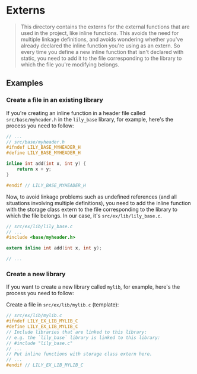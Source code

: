 # Externs

> This directory contains the externs for the external functions that are used in the project, like inline functions. This avoids the need for multiple linkage definitions, and avoids wondering whether you've already declared the inline function you're using as an extern. So every time you define a new inline function that isn't declared with static, you need to add it to the file corresponding to the library to which the file you're modifying belongs.


## Examples

### Create a file in an existing library

If you're creating an inline function in a header file called `src/base/myheader.h` in the `lily_base` library, for example, here's the process you need to follow:

```c
// ...
// src/base/myheader.h
#ifndef LILY_BASE_MYHEADER_H
#define LILY_BASE_MYHEADER_H

inline int add(int x, int y) {
    return x + y;
}

#endif // LILY_BASE_MYHEADER_H
```

Now, to avoid linkage problems such as undefined references (and all situations involving multiple definitions), you need to add the inline function with the storage class extern to the file corresponding to the library to which the file belongs. In our case, it's `src/ex/lib/lily_base.c`.

```c
// src/ex/lib/lily_base.c
// ...
#include <base/myheader.h>

extern inline int add(int x, int y);

// ...
```

### Create a new library 

If you want to create a new library called `mylib`, for example, here's the process you need to follow:

Create a file in `src/ex/lib/mylib.c` (template):

```c
// src/ex/lib/mylib.c
#ifndef LILY_EX_LIB_MYLIB_C
#define LILY_EX_LIB_MYLIB_C
// Include libraries that are linked to this library:
// e.g. the `lily_base` library is linked to this library:
// #include "lily_base.c"
// ...
// Put inline functions with storage class extern here.
// ...
#endif // LILY_EX_LIB_MYLIB_C
```
